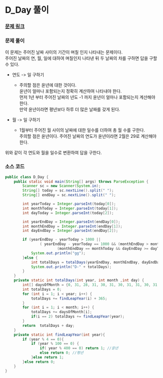 # D_Day 풀이

### [문제 링크](https://www.acmicpc.net/problem/1308)

### 문제 풀이
이 문제는 주어진 날짜 사이의 기간이 며칠 인지 나타내는 문제이다. </br>
주어진 날짜의 연, 월, 일에 대하여 며칠인지 나타낸 뒤 두 날짜의 차를 구하면 답을 구할 수 있다.</br>

+ 연도 -> 일 구하기
  +  주의할 점은 윤년에 대한 것이다.   </br>
     윤년이 얼마나 포함되는지 정확히 계산하여 나타내야 한다. </br>
    먼저 1년 부터 주어진 날짜의 년도 -1 까지 윤년이 얼마나 포함되는지 계산해야 한다. </br> 
   만약 윤년이라면 평년보다 하루 더 많은 날짜를 갖게 된다.</br> 


+ 월 -> 일 구하기
  + 1월부터 주어진 월 사이의 날짜에 대한 일수를 더하여 총 월 수를 구한다. </br>
    주의할 점은 윤년이다. 주어진 날짜의 연도가 윤년이라면 2월은 29로 계산해야 한다.</br>

위와 같이 각 연도와 월을 일수로 변환하여 답을 구한다. <br>
### 소스 코드
```java
public class D_Day {
    public static void main(String[] args) throws ParseException {
        Scanner sc = new Scanner(System.in);
        String[] today = sc.nextLine().split(" ");
        String[] endDay = sc.nextLine().split(" ");

        int yearToday = Integer.parseInt(today[0]);
        int monthToday = Integer.parseInt(today[1]);
        int dayToday = Integer.parseInt(today[2]);

        int yearEndDay = Integer.parseInt(endDay[0]);
        int monthEndDay = Integer.parseInt(endDay[1]);
        int dayEndDay = Integer.parseInt(endDay[2]);

        if (yearEndDay - yearToday > 1000 ||
                ( yearEndDay - yearToday == 1000 && (monthEndDay > monthToday ||
                        (monthEndDay == monthToday && dayEndDay >= dayToday)))){
            System.out.println("gg");
        }else {
            int totalDays = totalDays(yearEndDay, monthEndDay, dayEndDay) - totalDays(yearToday, monthToday, dayToday);
            System.out.println("D-" + totalDays);
        }
    }
    private static int totalDays(int year, int month ,int day) {
        int[] daysOfMonth = {0, 31, 28, 31, 30, 31, 30, 31, 31, 30, 31, 30, 31};
        int totalDays = 0;
        for (int i = 1; i < year; i++) {
            totalDays += findLeapYear(i) + 365;
        }
        for (int i = 1; i < month; i++) {
            totalDays += daysOfMonth[i];
            if(i == 2) totalDays += findLeapYear(year);
        }
        return  totalDays + day;
    }
    private static int findLeapYear(int year){
        if (year % 4 == 0){
            if (year % 100 == 0) {
                if( year % 400 == 0) return 1; //윤년
                else return 0; //평년
            }else return 1;
        }else return 0;
    }
}
```